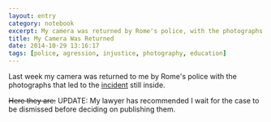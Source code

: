 ```yaml
--- 
layout: entry
category: notebook
excerpt: My camera was returned by Rome's police, with the photographs still in the SD card.
title: My Camera Was Returned
date: 2014-10-29 13:16:17
tags: [police, agression, injustice, photography, education]
---
```

Last week my camera was returned to me by Rome's police with the photographs that led to the <a href="/notebook/police-aggression-coercion-photographing-colosseum-rome">incident</a> still inside.

<del>Here they are:</del> UPDATE: My lawyer has recommended I wait for the case to be dismissed before deciding on publishing them.